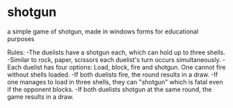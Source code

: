 # shotgun
a simple game of shotgun, made in windows forms for educational purposes

Rules:
-The duelists have a shotgun each, which can hold up to three shells.
-Similar to rock, paper, scissors each duelist's turn occurs simultaneously.
-Each duelist has four options: Load, block, fire and shotgun. One cannot fire without shells loaded.
-If both duelists fire, the round results in a draw.
-If one manages to load in three shells, they can "shotgun" which is fatal even if the opponent blocks.
-If both duelists shotgun at the same round, the game results in a draw.
